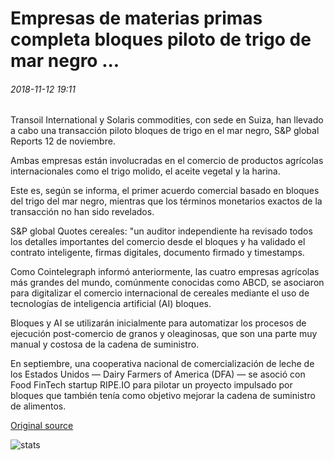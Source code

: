 # Empresas de materias primas completa bloques piloto de trigo de mar negro ...

###### 2018-11-12 19:11

Transoil International y Solaris commodities, con sede en Suiza, han llevado a cabo una transacción piloto bloques de trigo en el mar negro, S&P global Reports 12 de noviembre.

Ambas empresas están involucradas en el comercio de productos agrícolas internacionales como el trigo molido, el aceite vegetal y la harina.

Este es, según se informa, el primer acuerdo comercial basado en bloques del trigo del mar negro, mientras que los términos monetarios exactos de la transacción no han sido revelados.

S&P global Quotes cereales: "un auditor independiente ha revisado todos los detalles importantes del comercio desde el bloques y ha validado el contrato inteligente, firmas digitales, documento firmado y timestamps.

Como Cointelegraph informó anteriormente, las cuatro empresas agrícolas más grandes del mundo, comúnmente conocidas como ABCD, se asociaron para digitalizar el comercio internacional de cereales mediante el uso de tecnologías de inteligencia artificial (AI) bloques.

Bloques y AI se utilizarán inicialmente para automatizar los procesos de ejecución post-comercio de granos y oleaginosas, que son una parte muy manual y costosa de la cadena de suministro.

En septiembre, una cooperativa nacional de comercialización de leche de los Estados Unidos — Dairy Farmers of America (DFA) — se asoció con Food FinTech startup RIPE.IO para pilotar un proyecto impulsado por bloques que también tenía como objetivo mejorar la cadena de suministro de alimentos.

[Original source](https://cointelegraph.com/news/commodities-firms-complete-blockchain-pilot-for-black-sea-wheat)

![stats](https://c.statcounter.com/11760860/0/a89fa40b/1/ "stats")